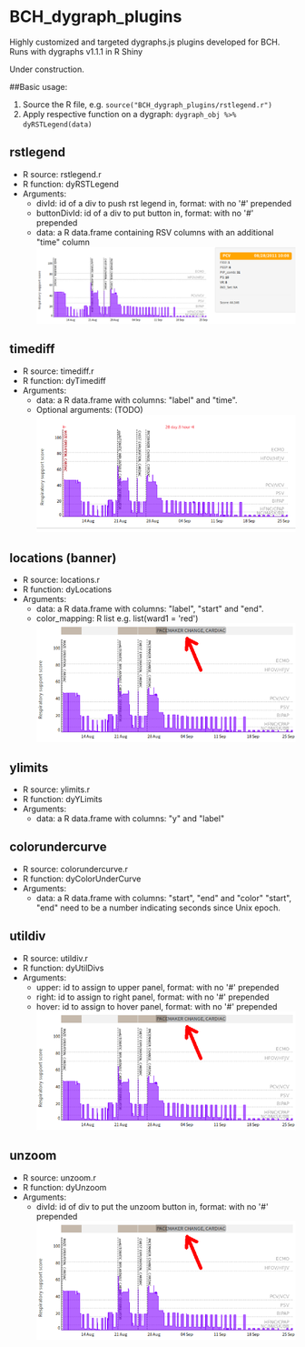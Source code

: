 # BCH_dygraph_plugins
Highly customized and targeted dygraphs.js plugins developed for BCH. Runs with dygraphs v1.1.1 in R Shiny

Under construction.

##Basic usage:
1. Source the R file, e.g. `source("BCH_dygraph_plugins/rstlegend.r")`
2. Apply respective function on a dygraph:
  `dygraph_obj %>% dyRSTLegend(data)`

## rstlegend
* R source: rstlegend.r
* R function: dyRSTLegend
* Arguments:
  * divId: id of a div to push rst legend in, format: with no '#' prepended
  * buttonDivId: id of a div to put button in, format: with no '#' prepended
  * data: a R data.frame containing RSV columns with an additional "time" column
![rstlegend_screenshot](rstlegend.png)

## timediff
* R source: timediff.r
* R function: dyTimediff
* Arguments:
  * data: a R data.frame with columns: "label" and "time".
  * Optional arguments: (TODO)
![timediff_screenshot](timediff.png)

## locations (banner)
* R source: locations.r
* R function: dyLocations
* Arguments:
  * data: a R data.frame with columns: "label", "start" and "end".
  * color_mapping: R list e.g. list(ward1 = 'red')
![locations_screenshot](locations.png)

## ylimits
* R source: ylimits.r
* R function: dyYLimits
* Arguments:
  * data: a R data.frame with columns: "y" and "label"

## colorundercurve
* R source: colorundercurve.r
* R function: dyColorUnderCurve
* Arguments:
  * data: a R data.frame with columns: "start", "end" and "color"
  "start", "end" need to be a number indicating seconds since Unix epoch.

## utildiv
* R source: utildiv.r
* R function: dyUtilDivs
* Arguments:
  * upper: id to assign to upper panel, format: with no '#' prepended
  * right: id to assign to right panel, format: with no '#' prepended
  * hover: id to assign to hover panel, format: with no '#' prepended
![locations_screenshot](locations.png)

## unzoom
* R source: unzoom.r
* R function: dyUnzoom
* Arguments:
  * divId: id of div to put the unzoom button in, format: with no '#' prepended
![locations_screenshot](locations.png)

